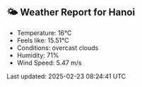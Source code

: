 <!-- WEATHER-START -->
## 🌤 Weather Report for Hanoi

- Temperature: 16°C
- Feels like: 15.51°C
- Conditions: overcast clouds
- Humidity: 71%
- Wind Speed: 5.47 m/s

Last updated: 2025-02-23 08:24:41 UTC
<!-- WEATHER-END -->
